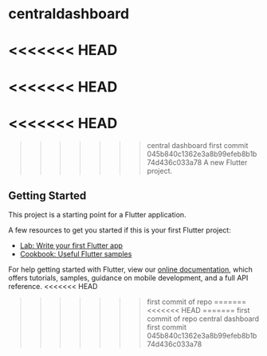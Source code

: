 # centraldashboard

<<<<<<< HEAD
=======
<<<<<<< HEAD
=======
<<<<<<< HEAD
=======
>>>>>>> central dashboard first commit
>>>>>>> 045b840c1362e3a8b99efeb8b1b74d436c033a78
A new Flutter project.

## Getting Started

This project is a starting point for a Flutter application.

A few resources to get you started if this is your first Flutter project:

- [Lab: Write your first Flutter app](https://flutter.dev/docs/get-started/codelab)
- [Cookbook: Useful Flutter samples](https://flutter.dev/docs/cookbook)

For help getting started with Flutter, view our
[online documentation](https://flutter.dev/docs), which offers tutorials,
samples, guidance on mobile development, and a full API reference.
<<<<<<< HEAD
>>>>>>> first commit of repo
=======
<<<<<<< HEAD
=======
>>>>>>> first commit of repo
>>>>>>> central dashboard first commit
>>>>>>> 045b840c1362e3a8b99efeb8b1b74d436c033a78
